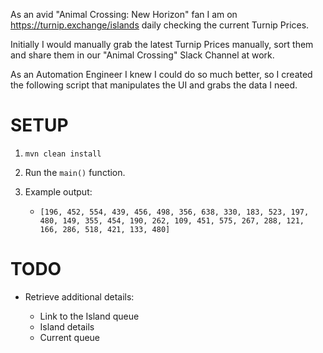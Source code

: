 As an avid "Animal Crossing: New Horizon" fan I am on https://turnip.exchange/islands daily checking the current Turnip Prices.

Initially I would manually grab the latest Turnip Prices manually, sort them and share them in our "Animal Crossing" Slack Channel at work.

As an Automation Engineer I knew I could do so much better, so I created the following script that manipulates the UI and grabs the data I need.


# SETUP
1. `mvn clean install`

2. Run the `main()` function.

3. Example output:

    * ```[196, 452, 554, 439, 456, 498, 356, 638, 330, 183, 523, 197, 480, 149, 355, 454, 190, 262, 109, 451, 575, 267, 288, 121, 166, 286, 518, 421, 133, 480]```


# TODO

* Retrieve additional details:

    * Link to the Island queue
    * Island details
    * Current queue
